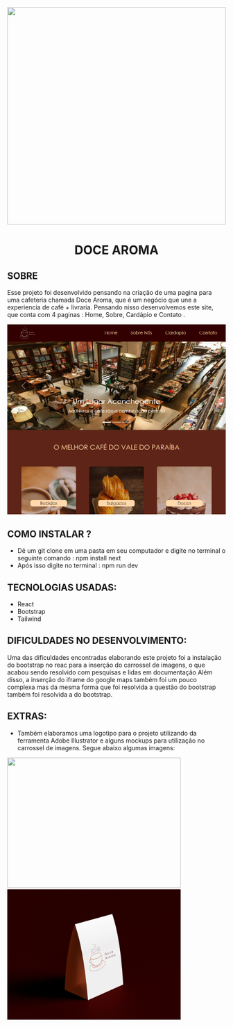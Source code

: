 <img src="public/cafecarrossel.png" height="500px" width="100%">


<h1 align="center">DOCE AROMA</h1>

## SOBRE
Esse projeto foi desenvolvido pensando na criação de uma pagina para uma cafeteria chamada Doce Aroma, que é um negócio que une a experiencia de café + livraria.
Pensando nisso desenvolvemos este site, que conta com 4 paginas : Home, Sobre, Cardápio e Contato .

<img src="public/desktop.jpg">

## COMO INSTALAR ?

* Dê um git clone em uma pasta em seu computador e digite no terminal o seguinte comando : npm install next
* Após isso digite no terminal : npm run dev


## TECNOLOGIAS USADAS:
* React
* Bootstrap
* Tailwind

## DIFICULDADES NO DESENVOLVIMENTO:
Uma das dificuldades encontradas elaborando este projeto foi a instalação do bootstrap no reac para a inserção do carrossel de imagens, o que acabou sendo resolvido com pesquisas e lidas em documentação
Além disso, a inserção do iframe do google maps também foi um pouco complexa mas da mesma forma que foi resolvida a questão do bootstrap também foi resolvida a do bootstrap.

## EXTRAS:
* Também elaboramos uma logotipo para o projeto utilizando da ferramenta Adobe Illustrator e alguns mockups para utilização no carrossel de imagens. Segue abaixo algumas imagens:

<img src="public/frente.jpg" height="300px" width="400px">
<img src="public/cardapio.jpg" height="300px" width="400px">